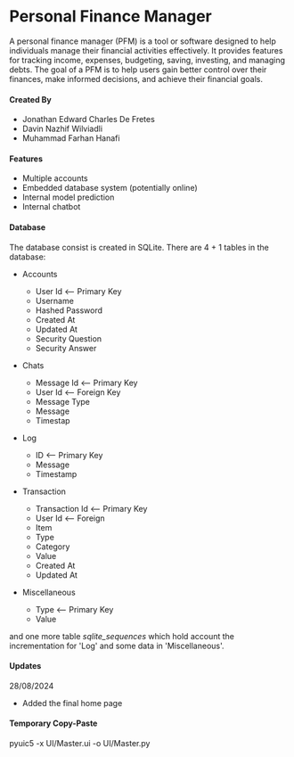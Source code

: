# Personal Finance Manager

A personal finance manager (PFM) is a tool or software designed to help individuals manage their financial activities effectively. It provides features for tracking income, expenses, budgeting, saving, investing, and managing debts. The goal of a PFM is to help users gain better control over their finances, make informed decisions, and achieve their financial goals.

#### Created By
- Jonathan Edward Charles De Fretes     
- Davin Nazhif Wilviadli     
- Muhammad Farhan Hanafi

#### Features
- Multiple accounts
- Embedded database system (potentially online)
- Internal model prediction
- Internal chatbot

#### Database
The database consist is created in SQLite. There are 4 + 1 tables in the database:
+ Accounts
    * User Id  <-- Primary Key
    * Username
    * Hashed Password
    * Created At
    * Updated At
    * Security Question
    * Security Answer

+ Chats
    * Message Id <-- Primary Key
    * User Id <-- Foreign Key
    * Message Type
    * Message
    * Timestap

+ Log
    * ID <-- Primary Key
    * Message
    * Timestamp

+ Transaction
    * Transaction Id <-- Primary Key
    * User Id <-- Foreign 
    * Item
    * Type
    * Category
    * Value
    * Created At
    * Updated At

+ Miscellaneous
    * Type <-- Primary Key
    * Value

and one more table _sqlite_sequences_ which hold account the incrementation for 'Log' and some data in 'Miscellaneous'.

#### Updates
28/08/2024
+ Added the final home page

#### Temporary Copy-Paste
pyuic5 -x UI/Master.ui -o UI/Master.py
